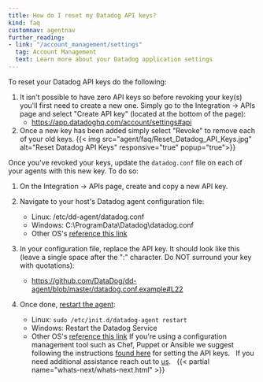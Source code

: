 ```yaml
---
title: How do I reset my Datadog API keys?
kind: faq
customnav: agentnav
further_reading:
- link: "/account_management/settings"
  tag: Account Management
  text: Learn more about your Datadog application settings
---
```


To reset your Datadog API keys do the following:
 
1. It isn't possible to have zero API keys so before revoking your key(s) you'll first need to create a new one. Simply go to the Integration -> APIs page and select "Create API key" (located at the bottom of the page):
    *  https://app.datadoghq.com/account/settings#api
2. Once a new key has been added simply select "Revoke" to remove each of your old keys.
{{< img src="agent/faq/Reset_Datadog_API_Keys.jpg" alt="Reset Datadog API Keys" responsive="true" popup="true">}}

Once you've revoked your keys, update the `datadog.conf` file on each of your agents with this new key. To do so:
 
1. On the Integration -> APIs page, create and copy a new API key.
 
2. Navigate to your host's Datadog agent configuration file:
    * Linux: /etc/dd-agent/datadog.conf
    * Windows: C:\ProgramData\Datadog\datadog.conf
    * Other OS's [reference this link](/agent/faq/where-is-the-configuration-file-for-the-agent)

3. In your configuration file, replace the API key. It should look like this (leave a single space after the ":" character. Do NOT surround your key with quotations):
    * https://github.com/DataDog/dd-agent/blob/master/datadog.conf.example#L22

4. Once done, [restart the agent](/agent/faq/start-stop-restart-the-datadog-agent):
    * Linux: ```sudo /etc/init.d/datadog-agent restart```
    * Windows: Restart the Datadog Service
    * Other OS's [reference this link](/agent/faq/start-stop-restart-the-datadog-agent)
If you're using a configuration management tool such as Chef, Puppet or Ansible we suggest following the instructions [found here](https://app.datadoghq.com/account/settings#agent) for setting the API keys.
 
If you need additional assistance reach out to [us](/help).
 
{{< partial name="whats-next/whats-next.html" >}}